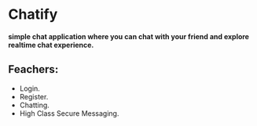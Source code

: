 # Chatify

#### simple chat application where you can chat with your friend and explore realtime chat experience.

## Feachers:
- Login.
- Register.
- Chatting.
- High Class Secure Messaging.
